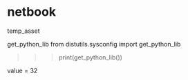 # netbook
temp_asset





get_python_lib
from distutils.sysconfig import get_python_lib
>>> print(get_python_lib())


valuе = 32
